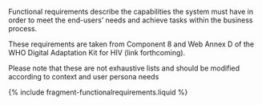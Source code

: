 Functional requirements describe the capabilities the system must have in order to meet the end-users’ needs and achieve tasks within the business process.

These requirements are taken from Component 8 and Web Annex D of the WHO Digital Adaptation Kit for HIV (link forthcoming).

Please note that these are not exhaustive lists and should be modified according to context and user persona needs

{% include fragment-functionalrequirements.liquid %}
